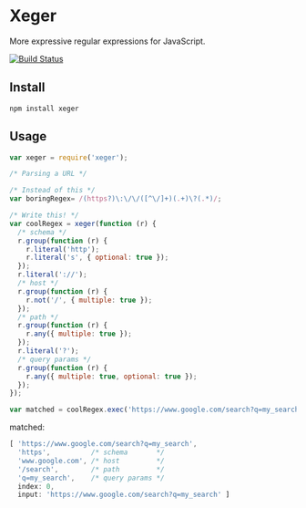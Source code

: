 # Xeger

More expressive regular expressions for JavaScript.

[![Build Status](https://travis-ci.org/JonAbrams/xeger.svg)](https://travis-ci.org/JonAbrams/xeger)

## Install

```
npm install xeger
```

## Usage

```javascript
var xeger = require('xeger');

/* Parsing a URL */

/* Instead of this */
var boringRegex= /(https?)\:\/\/([^\/]+)(.+)\?(.*)/;

/* Write this! */
var coolRegex = xeger(function (r) {
  /* schema */
  r.group(function (r) {
    r.literal('http');
    r.literal('s', { optional: true });
  });
  r.literal('://');
  /* host */
  r.group(function (r) {
    r.not('/', { multiple: true });
  });
  /* path */
  r.group(function (r) {
    r.any({ multiple: true });
  });
  r.literal('?');
  /* query params */
  r.group(function (r) {
    r.any({ multiple: true, optional: true });
  });
});

var matched = coolRegex.exec('https://www.google.com/search?q=my_search');
```
matched:
```javascript
[ 'https://www.google.com/search?q=my_search',
  'https',          /* schema       */
  'www.google.com', /* host         */
  '/search',        /* path         */
  'q=my_search',    /* query params */
  index: 0,
  input: 'https://www.google.com/search?q=my_search' ]
```
